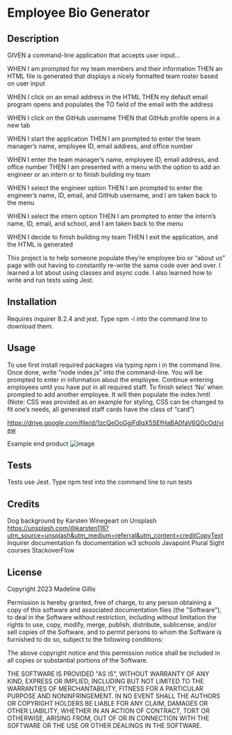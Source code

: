 # Employee Bio Generator

## Description

GIVEN a command-line application that accepts user input…

WHEN I am prompted for my team members and their information
THEN an HTML file is generated that displays a nicely formatted team roster based on user input

WHEN I click on an email address in the HTML
THEN my default email program opens and populates the TO field of the email with the address

WHEN I click on the GitHub username
THEN that GitHub profile opens in a new tab

WHEN I start the application
THEN I am prompted to enter the team manager’s name, employee ID, email address, and office number

WHEN I enter the team manager’s name, employee ID, email address, and office number
THEN I am presented with a menu with the option to add an engineer or an intern or to finish building my team

WHEN I select the engineer option
THEN I am prompted to enter the engineer’s name, ID, email, and GitHub username, and I am taken back to the menu

WHEN I select the intern option
THEN I am prompted to enter the intern’s name, ID, email, and school, and I am taken back to the menu

WHEN I decide to finish building my team
THEN I exit the application, and the HTML is generated

This project is to help someone populate they’re employee bio or “about us” page with out having to constantly re-write the same code over and over. I learned a lot about using classes and async code. I also learned how to write and run tests using Jest.


## Installation

Requires inquirer 8.2.4 and jest. Type npm -i into the command line to download them.

## Usage
To use first install required packages via typing npm i in the command line.
Once done, write “node index.js” into the command-line.
You will be prompted to enter in information about the employee.
Continue entering employees until you have put in all required staff.
To finish select ‘No’ when prompted to add another employee.
It will then populate the index.hmtl
(Note: CSS was provided as an example for styling, CSS can be changed to fit one’s needs, all generated staff cards have the class of “card”) 

https://drive.google.com/file/d/1zcQeOoGgjFdlqX5SEfHaBA0faV6QOcOd/view 

Example end product
![image](https://user-images.githubusercontent.com/112782694/212523735-5a7e7935-47aa-474a-a553-5f5b058580ca.png)

## Tests
Tests use Jest. Type npm test into the command line to run tests

## Credits
Dog background by Karsten Winegeart on Unsplash https://unsplash.com/@karsten116?utm_source=unsplash&utm_medium=referral&utm_content=creditCopyText
Inquirer documentation
fs documentation
w3 schools
Javapoint
Plural Sight courses
StackoverFlow


## License

Copyright 2023 Madeline Gillis

Permission is hereby granted, free of charge, to any person obtaining a copy of this software and associated documentation files (the "Software"), to deal in the Software without restriction, including without limitation the rights to use, copy, modify, merge, publish, distribute, sublicense, and/or sell copies of the Software, and to permit persons to whom the Software is furnished to do so, subject to the following conditions:

The above copyright notice and this permission notice shall be included in all copies or substantial portions of the Software.

THE SOFTWARE IS PROVIDED "AS IS", WITHOUT WARRANTY OF ANY KIND, EXPRESS OR IMPLIED, INCLUDING BUT NOT LIMITED TO THE WARRANTIES OF MERCHANTABILITY, FITNESS FOR A PARTICULAR PURPOSE AND NONINFRINGEMENT. IN NO EVENT SHALL THE AUTHORS OR COPYRIGHT HOLDERS BE LIABLE FOR ANY CLAIM, DAMAGES OR OTHER LIABILITY, WHETHER IN AN ACTION OF CONTRACT, TORT OR OTHERWISE, ARISING FROM, OUT OF OR IN CONNECTION WITH THE SOFTWARE OR THE USE OR OTHER DEALINGS IN THE SOFTWARE.


